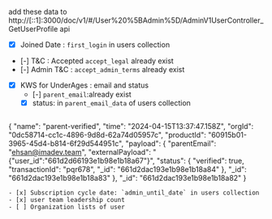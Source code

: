add these data to http://[::1]:3000/doc/v1/#/User%20%5BAdmin%5D/AdminV1UserController_GetUserProfile api
- [x] Joined Date : `first_login` in users collection
- [-] T&C : Accepted   `accept_legal` already exist
- [-] Admin T&C :   `accept_admin_terms` already exist
- [x] KWS for UnderAges : email and status  
	- [-] `parent_email`:already exist
	- [x] status: in `parent_email_data` of users collection
	  ```json
{
"name": "parent-verified",
"time": "2024-04-15T13:37:47.158Z",
"orgId": "0dc58714-cc1c-4896-9d8d-62a74d05957c",
"productId": "60915b01-3965-45d4-b814-6f29d544951c",
"payload": {
"parentEmail": "ehsan@imadev.team",
"externalPayload": "{\"user_id\":\"661d2d66193e1b98e1b18a67\"}",
"status": {
"verified": true,
"transactionId": "pqr678",
"_id": "661d2dac193e1b98e1b18a84"
},
"_id": "661d2dac193e1b98e1b18a83"
},
"_id": "661d2dac193e1b98e1b18a82"
}
```
- [x] Subscription cycle date: `admin_until_date` in users collection 
- [x] user team leadership count
- [ ] Organization lists of user
